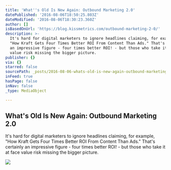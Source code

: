 ```yaml
---
title: 'What''s Old Is New Again: Outbound Marketing 2.0'
datePublished: '2016-08-06T18:50:25.803Z'
dateModified: '2016-08-06T18:30:23.360Z'
author: []
isBasedOnUrl: 'https://blog.kissmetrics.com/outbound-marketing-2-0/'
description: >-
  It's hard for digital marketers to ignore headlines claiming, for example,
  "How Kraft Gets Four Times Better ROI From Content Than Ads." That's certainly
  an impressive figure - four times better ROI! - but those who take it at face
  value risk missing the bigger picture.
publisher: {}
via: {}
starred: false
sourcePath: _posts/2016-08-06-whats-old-is-new-again-outbound-marketing-20.md
inFeed: true
hasPage: false
inNav: false
_type: MediaObject

---
```

<article style=""><h1>What's Old Is New Again: Outbound Marketing 2.0</h1><p>It's hard for digital marketers to ignore headlines claiming, for example, "How Kraft Gets Four Times Better ROI From Content Than Ads." That's certainly an impressive figure - four times better ROI! - but those who take it at face value risk missing the bigger picture.</p><img src="https://blog.kissmetrics.com/wp-content/uploads/2015/10/open-graph-logo.jpg" /></article>